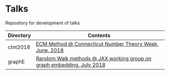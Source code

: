 # Talks
Repository for development of talks

|Directory | Contents |
|---|---| 
|ctnt2018 | [ECM Method @ Connecticut Number Theory Week, June, 2018](ctnt2018/ctnt2018.pdf) |
|graphE | [Random Walk methods @ JAX working group on graph embedding, July 2018](graphE/graphE.pdf)|

